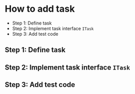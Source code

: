 # How to add task

- Step 1: Define task
- Step 2: Implement task interface `ITask`
- Step 3: Add test code

## Step 1: Define task

## Step 2: Implement task interface `ITask`

## Step 3: Add test code
